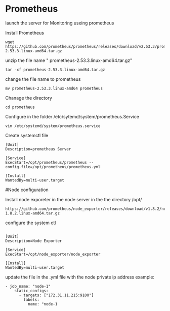 
# Prometheus
 launch the server  for Monitoring useing prometheus

Install Prometheus

```
wget https://github.com/prometheus/prometheus/releases/download/v2.53.3/prometheus-2.53.3.linux-amd64.tar.gz
```
unzip the file name " prometheus-2.53.3.linux-amd64.tar.gz"
```
tar -xf prometheus-2.53.3.linux-amd64.tar.gz
```
change the file name to prometheus
```
mv prometheus-2.53.3.linux-amd64 prometheus
```
Chanage the directory
```
cd prometheus
```
Configure in the folder /etc/sytemd/system/prometheus.Service
```
vim /etc/systemd/system/prometheus.service
```
Create systemctl file 
```
[Unit]
Description=prometheus Server

[Service]
ExecStart=/opt/prometheus/prometheus --config.file=/opt/prometheus/prometheus.yml

[Install]
WantedBy=multi-user.target
```

#Node configuration

Install node exporeter in the node server in the the directory /opt/

```
https://github.com/prometheus/node_exporter/releases/download/v1.8.2/node_exporter-1.8.2.linux-amd64.tar.gz
```

configure the system ctl 
```

[Unit]
Description=Node Exporter

[Service]
ExecStart=/opt/node_exporter/node_exporter

[Install]
WantedBy=multi-user.target
```

update the file in the .yml file  with the node private ip address example:
```
- job_name: "node-1"
    static_configs:
      - targets: ["172.31.11.215:9100"]
        labels:
          name: "node-1
```















